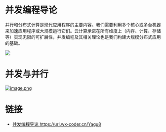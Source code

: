 # 并发编程导论

并行和分布式计算是现代应用程序的主要内容。我们需要利用多个核心或多台机器来加速应用程序或大规模运行它们。云计算承诺在所有维度上（内存、计算、存储等）实现无限的可扩展性，并发编程及其相关理论也是我们构建大规模分布式应用的基础。

![](https://i.postimg.cc/6p2GC796/image.png)

# 并发与并行

[![image.png](https://i.postimg.cc/N0jG91Pz/image.png)](https://postimg.cc/w1nYnszX)

# 链接

- [并发编程导论 https://url.wx-coder.cn/Yagu8 ](https://url.wx-coder.cn/Yagu8)
